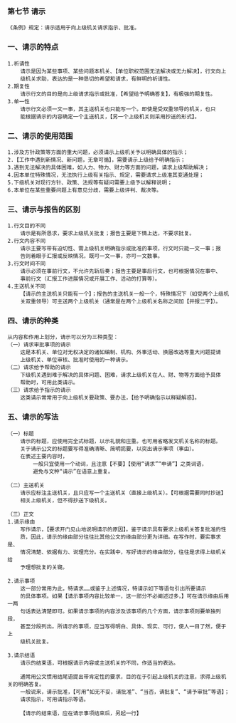 ### 第七节 请示
    《条例》规定：请示适用于向上级机关请求指示、批准。
    
### 一、请示的特点
    1.祈请性
        请示是因为某些事项、某些问题本机关、【单位职权范围无法解决或无力解决】，行文向上
        级机关求助，表达的是一种恳切的希望和请求，有鲜明的祈请性。
    2.期复性
        请示行文的目的是向上级请求指示或批准，【希望给予明确答复】，有极强的期复性。
    3.单一性
        请示行文必须一文一事，其主送机关也只能写一个。即使是受双重领导的机关，也只
        能根据请示的内容确定一个主送机关，【另一个上级机关则采用抄送的形式】。
    
### 二、请示的使用范围
    1.涉及方针政策等方面的重大问题，必须请示上级机关予以明确具体的指示；
    2.【工作中遇到新情况、新问题，无章可循】，需要请示上级给予明确指示；
    3.遇到无法解决的具体困难，如人力、物力、财力等方面的问题，请求上级帮助解决；
    4.因本单位特殊情况，无法执行上级有关指示、规定，需要请求上级准其变通处理；
    5.下级机关对现行方针、政策、法规等有疑问需要上级予以解释说明；
    6.本单位在某些重要问题上有意见分歧，需要上级评判、裁决等。
    
### 三、请示与报告的区别
    1.行文目的不同
        请示是有所恳求，要求上级机关批复；报告主要是下情上达，不要求批复。
    2.行文内容不同
        请示主要写带有迫切性、需上级机关明确指示或批准的事项，行文时只能一文一事；报
        告则着眼于汇报或反映情况，既可一文一事，亦可一文数事。
    3.行文时间不同
        请示必须在事前行文，不允许先斩后奏；报告主要是事后行文，也可根据情况在事中、
        事前行文（汇报工作进展情况或开展工作、活动的打算等）。
    4.主送机关不同
        【请示的主送机关只能有一个】；报告的主送机关一般一个，特殊情况下（如受两个上级机
        关双重领导）可主送两个上级机关（通常是在两个上级机关名称之间加【并报二字】）。
        
### 四、请示的种类
    从内容和作用上划分，请示可以分为三种类型：
    （一）请求审批事项的请示
        这是本机关、单位对无权决定的诸如编制、机构、外事活动、换届改选等重大问题提请
        上级机关、单位审核、批准时使用的一种请示。
    （二）请求给予帮助的请示
        下级机关遇到难于解决的具体问题、困难，请求上级机关在人、财、物等方面给予具体
        帮助时，可用此类请示。
    （三）请求给予指示的请示
        这类请示常常用于向上级机关要政策、要办法，【给予明确指示以释疑解惑】。
        
### 五、请示的写法
    （一）标题
        请示的标题，应使用完全式标题，以示礼貌和庄重。也可用省略发文机关名称的标题。
        关于请示公文的标题要写得准确清晰、简明扼要，以突出请示事项（事由）。
        在表述主要内容时，
            一般只宜使用一个动词，且注意【不要】【使用“请求”“申请”】之类词语，
            避免与文种“请示”在语意上重复。
    
    （二）主送机关
        请示应标注主送机关，且只应写一个主送机关（直接上级机关）。【可根据需要同时抄送】
        相关上级机关，但不得抄送下级机关。
    
    （三）正文
    1.请示缘由
        写作请示，【要求开门见山地说明请示的原因】。鉴于请示具有要求上级机关答复批准的性
        质，因此，请示的缘由部分往往比其他公文的缘由部分更为详细。在写作时，要实事求是、
        情况清楚、依据有力、说理充分。在实践中，写好请示的缘由部分，往往是求得上级机关给
        予理想批复的关键。
        
    2.请示事项
        这一部分常用为此，特请求……或鉴于上述情况，特请示如下等语句引出所要请示
        的具体事项。如果【请示事项内容比较单一，这一部分不必阐述过多，】可在请示缘由后用一两
        句话表达清楚即可。如果请示事项的内容涉及该事项的几个方面，请示事项则要单独列段，
        甚至分段列出。所请示的事项，应当写得明白、具体、现实、可行，使人一目了然，便于上
        级机关批复。
        
    3.请示结语
        请示的结束语，可根据请示内容或主送机关的不同，作适当的表达。
        
        通常用公文惯用结尾语提出带肯定性的要求，目的在于引起上级机关的注意，求得上级机关的明确答复。
        一般说来，请示批准，【可用“如无不妥，请批准”、“当否，请批复”、“请予审批”等语】；
        请求指示，可用请指示等语。
        
        【请示的结束语，应在请示事项结束后，另起一行】
